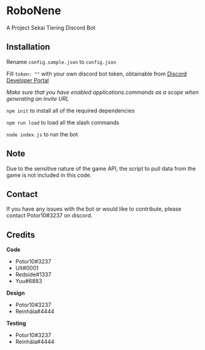 #  RoboNene
A Project Sekai Tiering Discord Bot

## Installation
Rename `config.sample.json` to `config.json`

Fill `token: ""` with your own discord bot token, obtainable from [Discord Developer Portal](https://discord.com/developers/applications/)

*Make sure that you have enabled applications.commands as a scope when generating an invite URL*

`npm init` to install all of the required dependencies

`npm run load` to load all the slash commands

`node index.js` to run the bot

## Note
Due to the sensitive nature of the game API, the script to pull data from the game is not included in this code.  

## Contact
If you have any issues with the bot or would like to contribute, please contact Potor10#3237 on discord.

## Credits
__**Code**__
* Potor10#3237
* Ult#0001
* Redside#1337
* Yuu#6883

__**Design**__
* Potor10#3237
* Reinhäla#4444

__**Testing**__
* Potor10#3237
* Reinhäla#4444
